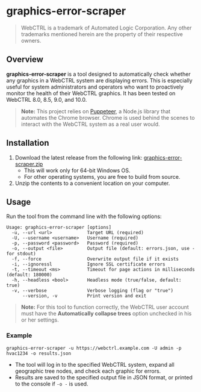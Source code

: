 # graphics-error-scraper

> WebCTRL is a trademark of Automated Logic Corporation. Any other trademarks mentioned herein are the property of their respective owners.

## Overview

**graphics-error-scraper** is a tool designed to automatically check whether any graphics in a WebCTRL system are displaying errors. This is especially useful for system administrators and operators who want to proactively monitor the health of their WebCTRL graphics. It has been tested on WebCTRL 8.0, 8.5, 9.0, and 10.0.

> **Note:** This project relies on [Puppeteer](https://pptr.dev/), a Node.js library that automates the Chrome browser. Chrome is used behind the scenes to interact with the WebCTRL system as a real user would.

## Installation

1. Download the latest release from the following link:
   [graphics-error-scraper.zip](https://github.com/automatic-controls/graphics-error-scraper/releases/latest/download/graphics-error-scraper.zip)
   - This will work only for 64-bit Windows OS.
   - For other operating systems, you are free to build from source.
2. Unzip the contents to a convenient location on your computer.

## Usage

Run the tool from the command line with the following options:

```
Usage: graphics-error-scraper [options]
  -u, --url <url>             Target URL (required)
  -U, --username <username>   Username (required)
  -p, --password <password>   Password (required)
  -o, --output <file>         Output file (default: errors.json, use - for stdout)
  -f, --force                 Overwrite output file if it exists
  -i, --ignoressl             Ignore SSL certificate errors
  -t, --timeout <ms>          Timeout for page actions in milliseconds (default: 180000)
  -h, --headless <bool>       Headless mode (true/false, default: true)
  -v, --verbose               Verbose logging (flag or "true")
      --version, -v           Print version and exit
```

> **Note:** For this tool to function correctly, the WebCTRL user account must have the **Automatically collapse trees** option unchecked in his or her settings.

### Example

```
graphics-error-scraper -u https://webctrl.example.com -U admin -p hvac1234 -o results.json
```

- The tool will log in to the specified WebCTRL system, expand all geographic tree nodes, and check each graphic for errors.
- Results are saved to the specified output file in JSON format, or printed to the console if `-o -` is used.